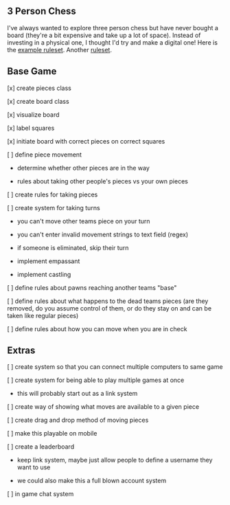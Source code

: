 ## 3 Person Chess

I've always wanted to explore three person chess but have never bought a board (they're a bit expensive and take up a lot of space). Instead of investing in a physical one, I thought I'd try and make a digital one! Here is the [example ruleset](https://www.ymimports.com/pages/how-to-play-three-player-chess). Another [ruleset](https://greenchess.net/rules.php?v=three-player).

## Base Game

[x] create pieces class

[x] create board class

[x] visualize board

[x] label squares

[x] initiate board with correct pieces on correct squares

[ ] define piece movement

- determine whether other pieces are in the way

- rules about taking other people's pieces vs your own pieces

[ ] create rules for taking pieces

[ ] create system for taking turns

- you can't move other teams piece on your turn

- you can't enter invalid movement strings to text field (regex)

- if someone is eliminated, skip their turn

- implement empassant

- implement castling

[ ] define rules about pawns reaching another teams "base"

[ ] define rules about what happens to the dead teams pieces (are they removed, do you assume control of them, or do they stay on and can be taken like regular pieces)

[ ] define rules about how you can move when you are in check

## Extras

[ ] create system so that you can connect multiple computers to same game

[ ] create system for being able to play multiple games at once

- this will probably start out as a link system

[ ] create way of showing what moves are available to a given piece

[ ] create drag and drop method of moving pieces

[ ] make this playable on mobile

[ ] create a leaderboard

- keep link system, maybe just allow people to define a username they want to use

- we could also make this a full blown account system

[ ] in game chat system
